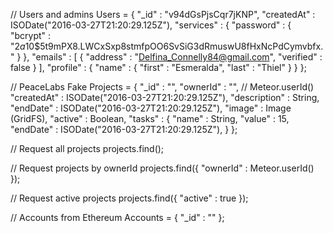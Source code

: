// Users and admins
Users = {
    "_id" : "v94dGsPjsCqr7jKNP",
    "createdAt" : ISODate("2016-03-27T21:20:29.125Z"),
    "services" : {
            "password" : {
                    "bcrypt" : "$2a$10$5t9mPX8.LWCxSxp8stmfpOO6SvSiG3dRmuswU8fHxNcPdCymvbfx."
            }
    },
    "emails" : [
            {
                    "address" : "Delfina_Connelly84@gmail.com",
                    "verified" : false
            }
    ],
    "profile" : {
            "name" : {
                    "first" : "Esmeralda",
                    "last" : "Thiel"
            }
    }
};

// PeaceLabs Fake
Projects = {
    "_id" : "",
    "ownerId" : "", // Meteor.userId()
    "createdAt" : ISODate("2016-03-27T21:20:29.125Z"),
    "description" : String,
    "endDate" : ISODate("2016-03-27T21:20:29.125Z"),
    "image" : Image (GridFS),
    "active" : Boolean,
    "tasks" : {
      "name" : String,
      "value" : 15,
      "endDate" : ISODate("2016-03-27T21:20:29.125Z"),
    }
};

// Request all projects
projects.find();

// Request projects by ownerId
projects.find({ "ownerId" : Meteor.userId() });

// Request active projects
projects.find({ "active" : true });


// Accounts from Ethereum
Accounts = {
    "_id" : ""
};
